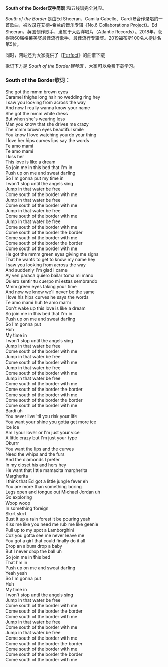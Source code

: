 

**South of the Border双手简谱** 和五线谱完全对应。

_South of the Border_ 是由Ed Sheeran、Camila Cabello、Cardi
B合作录唱的一首歌曲，被收录在艾德•希兰的音乐专辑《No.6 Collaborations Project》。Ed
Sheeran，英国创作歌手，隶属于大西洋唱片（Atlantic
Records）。2018年，获得第60届格莱美奖最佳流行歌手、最佳流行专辑奖。2019福布斯100名人榜排名第5位。

同时，网站还为大家提供了《[Perfect](Music-8290-Perfect-Ed-Sheeran.html "Perfect")》的曲谱下载

歌词下方是 _South of the Border钢琴谱_ ，大家可以免费下载学习。

### South of the Border歌词：

She got the mmm brown eyes  
Caramel thighs long hair no wedding ring hey  
I saw you looking from across the way  
And now I really wanna know your name  
She got the mmm white dress  
But when she's wearing less  
Man you know that she drives me crazy  
The mmm brown eyes beautiful smile  
You know I love watching you do your thing  
I love her hips curves lips say the words  
Te amo mami  
Te amo mami  
I kiss her  
This love is like a dream  
So join me in this bed that I'm in  
Push up on me and sweat darling  
So I'm gonna put my time in  
I won't stop until the angels sing  
Jump in that water be free  
Come south of the border with me  
Jump in that water be free  
Come south of the border with me  
Jump in that water be free  
Come south of the border with me  
Jump in that water be free  
Come south of the border with me  
Come south of the border the border  
Come south of the border with me  
Come south of the border the border  
Come south of the border with me  
He got the mmm green eyes giving me signs  
That he wants to get to know my name hey  
I saw you looking from across the way  
And suddenly I'm glad I came  
Ay ven paraca quiero bailar toma mi mano  
Quiero sentir tu cuerpo mi estas sembrando  
Mmm green eyes taking your time  
And now we know we'll never be the same  
I love his hips curves he says the words  
Te amo mami huh te amo mami  
Don't wake up this love is like a dream  
So join me in this bed that I'm in  
Push up on me and sweat darling  
So I'm gonna put  
Huh  
My time in  
I won't stop until the angels sing  
Jump in that water be free  
Come south of the border with me  
Jump in that water be free  
Come south of the border with me  
Jump in that water be free  
Come south of the border with me  
Jump in that water be free  
Come south of the border with me  
Come south of the border the border  
Come south of the border with me  
Come south of the border the border  
Come south of the border with me  
Bardi uh  
You never live 'til you risk your life  
You want your shine you gotta get more ice  
Ice ice  
Am I your lover or I'm just your vice  
A little crazy but I'm just your type  
Okurrr  
You want the lips and the curves  
Need the whips and the furs  
And the diamonds I prefer  
In my closet his and hers hey  
He want that little mamacita margherita  
Margherita  
I think that Ed got a little jungle fever eh  
You are more than something boring  
Legs open and tongue out Michael Jordan uh  
Go exploring  
Woop woop  
In something foreign  
Skrrt skrrt  
Bust it up a rain forest it be pouring yeah  
Kiss me like you need me rub me like geenie  
Pull up to my spot a Lamborghini  
Coz you gotta see me never leave me  
You got a girl that could finally do it all  
Drop an album drop a baby  
But I never drop the ball uh  
So join me in this bed  
That I'm in  
Push up on me and sweat darling  
Yeah yeah  
So I'm gonna put  
Huh  
My time in  
I won't stop until the angels sing  
Jump in that water be free  
Come south of the border with me  
Come south of the border the border  
Come south of the border with me  
Jump in that water be free  
Come south of the border with me  
Jump in that water be free  
Come south of the border with me  
Come south of the border the border  
Come south of the border with me  
Come south of the border the border  
Come south of the border with me

